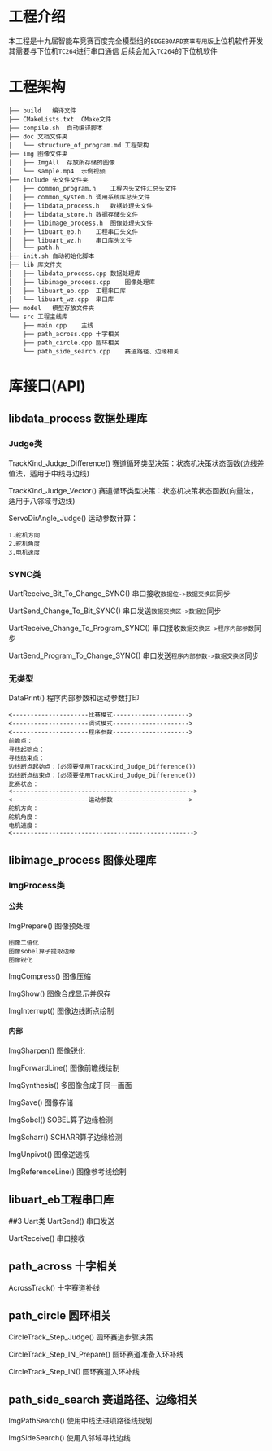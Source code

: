 # 工程介绍
本工程是十九届智能车竞赛百度完全模型组的`EDGEBOARD赛事专用版`上位机软件开发
其需要与下位机`TC264`进行串口通信
后续会加入`TC264`的下位机软件

# 工程架构
```
├── build   编译文件
├── CMakeLists.txt  CMake文件
├── compile.sh  自动编译脚本
├── doc 文档文件夹
│   └── structure_of_program.md 工程架构
├── img 图像文件夹
│   ├── ImgAll  存放所存储的图像
│   └── sample.mp4  示例视频
├── include 头文件文件夹
│   ├── common_program.h    工程内头文件汇总头文件
│   ├── common_system.h 调用系统库总头文件
│   ├── libdata_process.h   数据处理头文件
│   ├── libdata_store.h 数据存储头文件
│   ├── libimage_process.h  图像处理头文件
│   ├── libuart_eb.h    工程串口头文件
│   ├── libuart_wz.h    串口库头文件
│   └── path.h
├── init.sh 自动初始化脚本
├── lib 库文件夹
│   ├── libdata_process.cpp 数据处理库
│   ├── libimage_process.cpp    图像处理库
│   ├── libuart_eb.cpp  工程串口库
│   └── libuart_wz.cpp  串口库
├── model   模型存放文件夹
└── src 工程主线库
    ├── main.cpp    主线
    ├── path_across.cpp 十字相关
    ├── path_circle.cpp 圆环相关
    └── path_side_search.cpp    赛道路径、边缘相关
```
# 库接口(API)
## libdata_process 数据处理库
### Judge类
TrackKind_Judge_Difference() 赛道循环类型决策：状态机决策状态函数(边线差值法，适用于中线寻边线)

TrackKind_Judge_Vector() 赛道循环类型决策：状态机决策状态函数(向量法，适用于八邻域寻边线)

ServoDirAngle_Judge() 运动参数计算：
```
1.舵机方向 
2.舵机角度 
3.电机速度 
```
### SYNC类
UartReceive_Bit_To_Change_SYNC() 串口接收`数据位->数据交换区`同步

UartSend_Change_To_Bit_SYNC() 串口发送`数据交换区->数据位`同步

UartReceive_Change_To_Program_SYNC() 串口接收`数据交换区->程序内部参数`同步

UartSend_Program_To_Change_SYNC() 串口发送`程序内部参数->数据交换区`同步
### 无类型
DataPrint() 程序内部参数和运动参数打印
```
<---------------------比赛模式--------------------->
<---------------------调试模式--------------------->
<---------------------程序参数--------------------->
前瞻点：
寻线起始点：
寻线结束点：
边线断点起始点：(必须要使用TrackKind_Judge_Difference())
边线断点结束点：(必须要使用TrackKind_Judge_Difference())
比赛状态：
<-------------------------------------------------->
<---------------------运动参数--------------------->
舵机方向：
舵机角度：
电机速度：
<-------------------------------------------------->
```
## libimage_process 图像处理库
### ImgProcess类
#### 公共
ImgPrepare() 图像预处理
```
图像二值化
图像sobel算子提取边缘
图像锐化
```
ImgCompress() 图像压缩

ImgShow() 图像合成显示并保存

ImgInterrupt() 图像边线断点绘制
#### 内部
ImgSharpen() 图像锐化

ImgForwardLine() 图像前瞻线绘制

ImgSynthesis() 多图像合成于同一画面

ImgSave() 图像存储

ImgSobel() SOBEL算子边缘检测

ImgScharr() SCHARR算子边缘检测

ImgUnpivot() 图像逆透视

ImgReferenceLine() 图像参考线绘制
## libuart_eb工程串口库
##3 Uart类
UartSend() 串口发送

UartReceive() 串口接收
## path_across 十字相关
AcrossTrack() 十字赛道补线
## path_circle 圆环相关
CircleTrack_Step_Judge() 圆环赛道步骤决策

CircleTrack_Step_IN_Prepare() 圆环赛道准备入环补线

CircleTrack_Step_IN() 圆环赛道入环补线
## path_side_search 赛道路径、边缘相关
ImgPathSearch() 使用中线法进项路径线规划

ImgSideSearch() 使用八邻域寻找边线